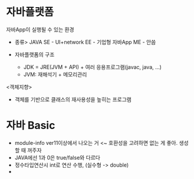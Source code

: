 # 자바플랫폼 
자바App이 실행될 수 있는 환경

- 종류>
JAVA SE - UI+network
     EE - 기업형 자바App
     ME - 안씀

- 자바플랫폼의 구조
     * JDK = JRE(JVM + API) + 여러 응용프로그램(javac, java, ...)
     * JVM: 재해석기 + 메모리관리

<객체지향>
- 객체를 기반으로 클래스의 재사용성을 높히는 프로그램



# 자바 Basic
- module-info ver11이상에서 나오는 거 <~ 호환성을 고려하면 없는 게 좋아. 생성할 때 꺼주자
- JAVA에선 1과 0은 true/false와 다르다
- 정수타입연산시 int로 연산 수행, (실수형 -> double)
- 
